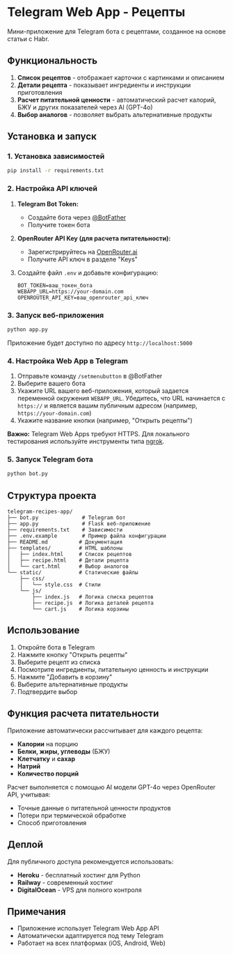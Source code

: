 # Telegram Web App - Рецепты

Мини-приложение для Telegram бота с рецептами, созданное на основе статьи с Habr.

## Функциональность

1. **Список рецептов** - отображает карточки с картинками и описанием
2. **Детали рецепта** - показывает ингредиенты и инструкции приготовления
3. **Расчет питательной ценности** - автоматический расчет калорий, БЖУ и других показателей через AI (GPT-4o)
4. **Выбор аналогов** - позволяет выбрать альтернативные продукты

## Установка и запуск

### 1. Установка зависимостей

```bash
pip install -r requirements.txt
```

### 2. Настройка API ключей

1. **Telegram Bot Token:**
   - Создайте бота через [@BotFather](https://t.me/botfather)
   - Получите токен бота

2. **OpenRouter API Key (для расчета питательности):**
   - Зарегистрируйтесь на [OpenRouter.ai](https://openrouter.ai/)
   - Получите API ключ в разделе "Keys"

3. Создайте файл `.env` и добавьте конфигурацию:
   ```
   BOT_TOKEN=ваш_токен_бота
   WEBAPP_URL=https://your-domain.com
   OPENROUTER_API_KEY=ваш_openrouter_api_ключ
   ```

### 3. Запуск веб-приложения

```bash
python app.py
```

Приложение будет доступно по адресу `http://localhost:5000`

### 4. Настройка Web App в Telegram

1. Отправьте команду `/setmenubutton` в @BotFather
2. Выберите вашего бота
3. Укажите URL вашего веб-приложения, который задается переменной окружения `WEBAPP_URL`. Убедитесь, что URL начинается с `https://` и является вашим публичным адресом (например, `https://your-domain.com`)
4. Укажите название кнопки (например, "Открыть рецепты")

**Важно:** Telegram Web Apps требуют HTTPS. Для локального тестирования используйте инструменты типа [ngrok](https://ngrok.com/).

### 5. Запуск Telegram бота

```bash
python bot.py
```

## Структура проекта

```
telegram-recipes-app/
├── bot.py              # Telegram бот
├── app.py              # Flask веб-приложение
├── requirements.txt    # Зависимости
├── .env.example        # Пример файла конфигурации
├── README.md          # Документация
├── templates/         # HTML шаблоны
│   ├── index.html     # Список рецептов
│   ├── recipe.html    # Детали рецепта
│   └── cart.html      # Выбор аналогов
└── static/            # Статические файлы
    ├── css/
    │   └── style.css  # Стили
    └── js/
        ├── index.js   # Логика списка рецептов
        ├── recipe.js  # Логика деталей рецепта
        └── cart.js    # Логика корзины
```

## Использование

1. Откройте бота в Telegram
2. Нажмите кнопку "Открыть рецепты"
3. Выберите рецепт из списка
4. Посмотрите ингредиенты, питательную ценность и инструкции
5. Нажмите "Добавить в корзину"
6. Выберите альтернативные продукты
7. Подтвердите выбор

## Функция расчета питательности

Приложение автоматически рассчитывает для каждого рецепта:
- **Калории** на порцию
- **Белки, жиры, углеводы** (БЖУ)
- **Клетчатку** и **сахар**
- **Натрий**
- **Количество порций**

Расчет выполняется с помощью AI модели GPT-4o через OpenRouter API, учитывая:
- Точные данные о питательной ценности продуктов
- Потери при термической обработке
- Способ приготовления

## Деплой

Для публичного доступа рекомендуется использовать:
- **Heroku** - бесплатный хостинг для Python
- **Railway** - современный хостинг
- **DigitalOcean** - VPS для полного контроля

## Примечания

- Приложение использует Telegram Web App API
- Автоматически адаптируется под тему Telegram
- Работает на всех платформах (iOS, Android, Web)
